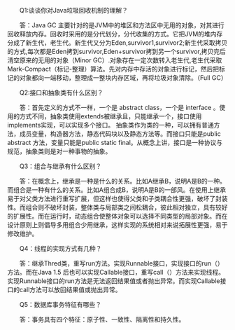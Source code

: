 
　　Q1:谈谈你对Java垃圾回收机制的理解？

　　答：Java GC 主要针对的是JVM中的堆区和方法区中无用的对象，对其进行回收释放内存。回收时采用的是分代划分，分代收集的方式。它把JVM的堆内存分成了新生代，老生代。新生代又分为Eden,survivor1,survivor2;新生代采取拷贝的方式,每次都是Eden拷到survivor,Eden+survivor拷到另一个survivor,拷贝完后清空原来的无用的对象（Minor GC）.对象存在一定次数转入老生代,老生代采取Mark-Compact（标记-整理）算法。先对内存中存活的对象进行标记，然后把标记的对象都向一端移动，整理成一整块内存区域，再将垃圾对象清除。（Full GC）

　　Q2:接口和抽象类有什么区别？

　　答：首先定义的方式不一样，一个是 abstract class，一个是 interface 。使用的方式不同，抽象类使用extends被继承且，只能继承一个，接口使用implements实现，可以实现多个接口。 抽象类作为类的一种，可以拥有普通方法，成员变量，构造器方法，静态代码块以及静态方法等。而接口只能是public abstract 方法，变量只能是public static final。从概念上讲，接口是一种协议与规范，抽象类则是对一种事物的抽象。

　　Q3：组合与继承有什么区别？

　　答：在概念上，继承是一种是什么的关系。比如A继承B，说明A是B的一种。而组合是一种有什么的关系。比如A组合成B，说明A是B的一部风。在使用上继承易于对父类方法进行重写扩展，但这样也使得父类和子类耦合性更强，破坏了封装性。而组合则不破坏封装，整体类与局部类之间松耦合，彼此相对独立，具有较好的扩展性。而在运行时，动态组合使整体对象可以选择不同类型的局部对象。而在设计原则上则倡导多用组合少用继承，这样实现的系统相对来说拓展性更强，易于修改维护。

　　Q4：线程的实现方式有几种？

　　答：继承Thred类，重写run方法。实现Runnable接口，实现接口的run（）方法。而在Java 1.5 后也可以实现Callable接口，重写call（）方法来实现线程。实现Runnable接口的run方法是无法返回结果值或者抛出异常。而实现Callable接口的call方法可以放回结果值或抛出异常。

　　Q5：数据库事务特征有哪些？ 

　　答：事务具有四个特征：原子性、一致性、隔离性和持久性。